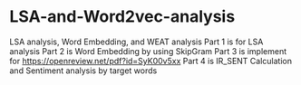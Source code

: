 # LSA-and-Word2vec-analysis
LSA analysis, Word Embedding, and WEAT analysis
Part 1 is for LSA analysis
Part 2 is Word Embedding by using SkipGram
Part 3 is implement for https://openreview.net/pdf?id=SyK00v5xx 
Part 4 is IR_SENT Calculation and Sentiment analysis by target words 
